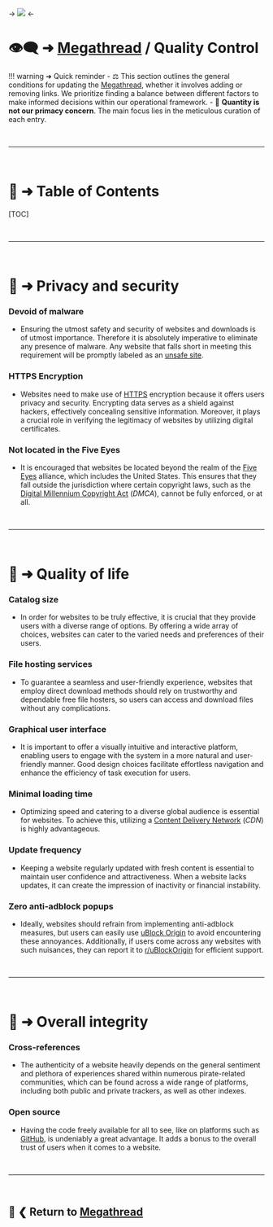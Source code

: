 -> ![](https://a.imagem.app/oQowY8.png) <-

# 👁️‍🗨️ ➜ [Megathread](https://rentry.co/megathread) / **Quality Control**

!!! warning ➜ Quick reminder
    - ⚖️ This section outlines the general conditions for updating the [Megathread](https://rentry.co/megathread), whether it involves adding or removing links. We prioritize finding a balance between different factors to make informed decisions within our operational framework.
    - 🎲 **Quantity is not our primacy concern**. The main focus lies in the meticulous curation of each entry.

&nbsp;

---

&nbsp;

# 📝 ➜ Table of Contents

[TOC]

&nbsp;

---

&nbsp;

# 📑 ➜ Privacy and security

### Devoid of malware
- Ensuring the utmost safety and security of websites and downloads is of utmost importance. Therefore it is absolutely imperative to eliminate any presence of malware. Any website that falls short in meeting this requirement will be promptly labeled as an [unsafe site](https://rentry.co/megathread-unsafe-sites).

### HTTPS Encryption
- Websites need to make use of [HTTPS](https://en.wikipedia.org/wiki/HTTPS) encryption because it offers users privacy and security. Encrypting data serves as a shield against hackers, effectively concealing sensitive information. Moreover, it plays a crucial role in verifying the legitimacy of websites by utilizing digital certificates.

### Not located in the Five Eyes
- It is encouraged that websites be located beyond the realm of the [Five Eyes](https://en.wikipedia.org/wiki/Five_Eyes) alliance, which includes the United States. This ensures that they fall outside the jurisdiction where certain copyright laws, such as the [Digital Millennium Copyright Act](https://en.wikipedia.org/wiki/Digital_Millennium_Copyright_Act) (*DMCA*), cannot be fully enforced, or at all.

&nbsp;

---

&nbsp;

# 📑 ➜ Quality of life

### Catalog size
- In order for websites to be truly effective, it is crucial that they provide users with a diverse range of options. By offering a wide array of choices, websites can cater to the varied needs and preferences of their users.

### File hosting services
- To guarantee a seamless and user-friendly experience, websites that employ direct download methods should rely on trustworthy and dependable free file hosters, so users can access and download files without any complications.

### Graphical user interface
- It is important to offer a visually intuitive and interactive platform, enabling users to engage with the system in a more natural and user-friendly manner. Good design choices facilitate effortless navigation and enhance the efficiency of task execution for users.

### Minimal loading time
- Optimizing speed and catering to a diverse global audience is essential for websites. To achieve this, utilizing a [Content Delivery Network](https://en.wikipedia.org/wiki/Content_delivery_network) (*CDN*) is highly advantageous.

### Update frequency
- Keeping a website regularly updated with fresh content is essential to maintain user confidence and attractiveness. When a website lacks updates, it can create the impression of inactivity or financial instability.

### Zero anti-adblock popups
- Ideally, websites should refrain from implementing anti-adblock measures, but users can easily use [uBlock Origin](https://addons.mozilla.org/firefox/addon/ublock-origin/) to avoid encountering these annoyances. Additionally, if users come across any websites with such nuisances, they can report it to [r/uBlockOrigin](https://www.reddit.com/r/uBlockOrigin/) for efficient support.

&nbsp;

---

&nbsp;

# 📑 ➜ Overall integrity

### Cross-references
- The authenticity of a website heavily depends on the general sentiment and plethora of experiences shared within numerous pirate-related communities, which can be found across a wide range of platforms, including both public and private trackers, as well as other indexes.

### Open source
- Having the code freely available for all to see, like on platforms such as [GitHub](https://github.com/), is undeniably a great advantage. It adds a bonus to the overall trust of users when it comes to a website.

&nbsp;

---

&nbsp;

📜 ❮ Return to [**Megathread**](https://rentry.co/megathread)
---